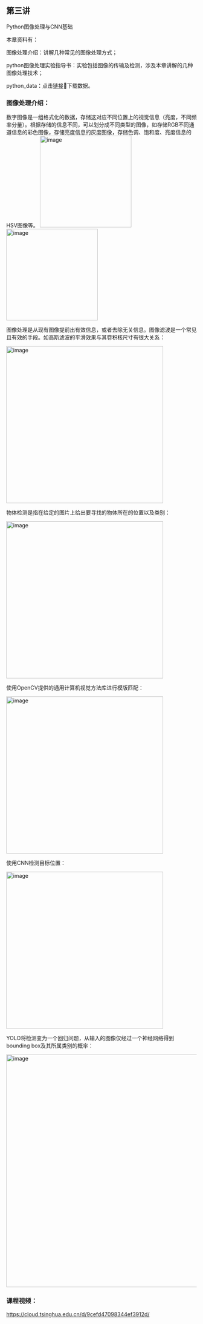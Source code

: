 ## 第三讲
Python图像处理与CNN基础

本章资料有：

图像处理介绍：讲解几种常见的图像处理方式；

python图像处理实验指导书：实验包括图像的传输及检测，涉及本章讲解的几种图像处理技术；

python_data：点击[链接](https://cloud.tsinghua.edu.cn/d/9cefd47098344ef3912d/)🔗下载数据。




### 图像处理介绍：
数字图像是一组格式化的数据，存储这对应不同位置上的视觉信息（亮度，不同频率分量）。根据存储的信息不同，可以划分成不同类型的图像，如存储RGB不同通道信息的彩色图像，存储亮度信息的灰度图像，存储色调、饱和度、亮度信息的HSV图像等。
<img width="242" alt="image" src="https://user-images.githubusercontent.com/74605431/140712177-8b76ccad-4d4c-43be-83f6-711850a993f0.png"><img width="242" alt="image" src="https://user-images.githubusercontent.com/74605431/140712187-af927222-adef-4571-9e56-9eb655c4d0b3.png">






图像处理是从现有图像提前出有效信息，或者去除无关信息。图像滤波是一个常见且有效的手段。如高斯滤波的平滑效果与其卷积核尺寸有很大关系：

<img width="415" alt="image" src="https://user-images.githubusercontent.com/74605431/140712914-acb23784-4b2c-4f59-bcd9-6463eab26cc2.png">






物体检测是指在给定的图片上给出要寻找的物体所在的位置以及类别：

<img width="415" alt="image" src="https://user-images.githubusercontent.com/74605431/140713229-42932944-c056-44d9-a0f5-38a3933e0b47.png">





使用OpenCV提供的通用计算机视觉方法库进行模版匹配：

<img width="415" alt="image" src="https://user-images.githubusercontent.com/74605431/140713579-a6345b5d-ab29-4f16-98e0-d74775747a4b.png">






使用CNN检测目标位置：

<img width="415" alt="image" src="https://user-images.githubusercontent.com/74605431/140714239-acc310a7-9418-4351-b679-91ce07da4948.png">






YOLO将检测变为一个回归问题，从输入的图像仅经过一个神经网络得到bounding box及其所属类别的概率：

<img width="615" alt="image" src="https://user-images.githubusercontent.com/74605431/140714730-d5ef6193-3c0d-4224-af8f-83b066c9a318.png">







### 课程视频：
https://cloud.tsinghua.edu.cn/d/9cefd47098344ef3912d/
